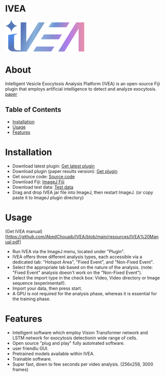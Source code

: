 # IVEA
![Logo](https://github.com/AbedChouaib/IVEA/blob/main/resources/IVEA%20logo%20x256.png)

# About
Intelligent Vesicle Exocytosis Analysis Platform (IVEA) is an open-source Fiji plugin that employs artificial intelligence to detect and analyze exocytosis.
[paper](https://www.biorxiv.org/content/10.1101/2024.08.02.606323v1)

## Table of Contents
- [Installation](#installation)
- [Usage](#usage)
- [Features](#features)

# Installation
- Download latest plugin: [Get latest plugin](https://github.com/AbedChouaib/IVEA/releases/tag/IVEA_v1.1)
- Download plugin (paper results version): [Get plugin](https://github.com/AbedChouaib/IVEA/releases/tag/v1.0.0)
- Get source code: [Source code](https://cloud.hiz-saarland.de/s/zwipttdc6ySCLzC)
- Download Fiji: [ImageJ Fiji](https://imagej.net/software/fiji/)
- Download test data: [Test data](https://cloud.hiz-saarland.de/s/zwipttdc6ySCLzC)
- Drag and drop IVEA jar file into ImageJ, then restart ImageJ. (or copy paste it to ImageJ plugin directory)

# Usage 
(Get IVEA manual)[https://github.com/AbedChouaib/IVEA/blob/main/resources/IVEA%20Manual.pdf]
- Run IVEA via the ImageJ menu, located under "Plugin".
- IVEA offers three different analysis types, each accessible via a dedicated tab: "Hotspot Area", "Fixed Event", and "Non-Fixed Event".
- Select the appropriate tab based on the nature of the analysis. (note: "Fixed Event" analysis doesn't work on the "Non-Fixed Event").
- Select the import type in the check box: Video, Video directory or Image sequence (experimental!).
- Import your data, then press start.
- A GPU is not required for the analysis phase, whereas it is essential for the training phase. 

# Features
-  Intelligent software which employ Vision Transformer network and LSTM network for exocytosis detectionin wide range of cells.
-  Open source "plug and play" fully automated software.
-  user friendlu GUI.
-  Pretrained models available within IVEA.
-  Trainable software.
-  Super fast, down to few seconds per video analysis. (256x256, 3000 frames)
